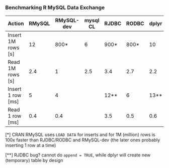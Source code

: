 
### Benchmarking R MySQL Data Exchange


Action                     |  RMySQL | RMySQL-dev | mysql CL | RJDBC | RODBC | dplyr
---------------------------|---------|------------|----------|-------|-------|------
Insert 1M rows [s]         |   12    |    800*    |    6     | 900*  |  800* | 10
Read 1M rows [s]           |   2.4   |     1      |    2.5   |  3.4  |  2.7  | 2.2
Insert 1 row [ms]          |    5    |     4      |          |  12** |   6   | 13**
Read 1 row [ms]            |   0.4   |    0.4     |          |   3.5 |   0.5 | 0.6

[*] CRAN RMySQL uses `LOAD DATA` for inserts and for 1M (million) rows is 100x faster than
RJDBC/RODBC and RMySQL-dev (the later ones probably inserting 1 row at a time)

[**] RJDBC bug? cannot do `append = TRUE`, while dplyr will create new (temporary) table
by design


